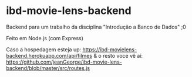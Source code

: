# ibd-movie-lens-backend

Backend para um trabalho da disciplina "Introdução a Banco de Dados" ;0

Feito em Node.js (com Express)

Caso a hospedagem esteja up:
https://ibd-movielens-backend.herokuapp.com/api/filmes
& o resto voce vê aí:
https://github.com/jeanGeorge/ibd-movie-lens-backend/blob/master/src/routes.js
